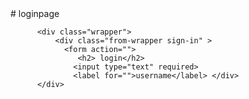 

<html>
<head> 

  <link rel="stylesheet" type="text/css" href="style.css">
</head>
  <body> # <centre>loginpage</centre>

          <div class="wrapper">
              <div class="from-wrapper sign-in" >
                <form action="">
                   <h2> login</h2>
                  <input type="text" required>
                  <label for="">username</label> </div>
          </div>
    
                   
              
  </body>

</html>

